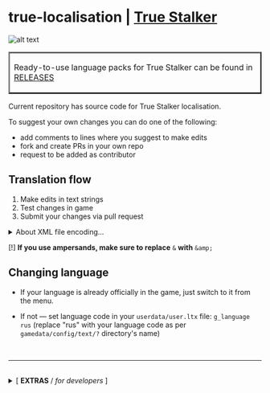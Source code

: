 # true-localisation | [True Stalker](https://ap-pro.ru/forums/topic/102-true-stalker/)

![alt text](https://i.ibb.co/02mzMj2/62463b1abe776a3-1.png)

<table border="2"><tr><td>

Ready-to-use language packs for True Stalker can be found in [RELEASES](https://github.com/true-community/true-artifacts/tree/releases/localisation/staging)

</td></tr></table>

Current repository has source code for True Stalker localisation.


To suggest your own changes you can do one of the following:
- add comments to lines where you suggest to make edits
- fork and create PRs in your own repo
- request to be added as contributor


## Translation flow

1. Make edits in text strings
2. Test changes in game
3. Submit your changes via pull request

<details><summary>About XML file encoding...</summary>

[!] The game engine is hardcoded to work with single-byte character sets (= does not support UTF-8 encoding)!<br/>Although, basic latin letters are displayed identically for either one, accents and other non-[ASCII](https://en.wikipedia.org/wiki/ASCII) characters are not.

Every XML file must start with declaration tag `<?xml version="1.0" encoding="windows-125...` in this repo, however, every file is encoded UTF-8, because Github (as well as Gitlab) screws with non-unicode encodings and will ruin your day if you edit something in Web IDE. Exactly for that reason CI pipeline is created: it converts XMLs into appropriate encodings. Read about them below.

- [`windows-1250`](https://en.wikipedia.org/wiki/Windows-1250) (`font_prefix = _cent`):
  - [ ] [Polish](https://github.com/lehrax-gaming/true-localisation/tree/main/gamedata/configs/text/pol) (WIP, contribution required)
- [`windows-1251`](https://en.wikipedia.org/wiki/Windows-1251) (no prefix needed):
  - [x] [Russian](https://github.com/lehrax-gaming/true-localisation/tree/main/gamedata/configs/text/rus) (100% ready)
  - [x] [Ukrainian](https://github.com/lehrax-gaming/true-localisation/tree/main/gamedata/configs/text/ukr) (100% ready)
- [`windows-1252`](https://en.wikipedia.org/wiki/Windows-1252) (`font_prefix = _west`):
  - [x] [English](https://github.com/lehrax-gaming/true-localisation/tree/main/gamedata/configs/text/eng) (100% ready)
  - [ ] [French](https://github.com/lehrax-gaming/true-localisation/tree/main/gamedata/configs/text/fra) (WIP, contribution required)
  - [ ] [German](https://github.com/lehrax-gaming/true-localisation/tree/main/gamedata/configs/text/ger) (WIP, contribution required)
  - [ ] [Italian](https://github.com/lehrax-gaming/true-localisation/tree/main/gamedata/configs/text/ita) (WIP, contribution required)
  - [ ] [Spanish](https://github.com/lehrax-gaming/true-localisation/tree/main/gamedata/configs/text/spa) (WIP, contribution required)

</details>

[!] **If you use ampersands, make sure to replace** `&` **with** `&amp;`


## Changing language

- If your language is already officially in the game, just switch to it from the menu.

- If not — set language code in your `userdata/user.ltx` file: `g_language rus` (replace "rus" with your language code as per `gamedata/config/text/?` directory's name)

<br/>

---

<br/>
<details><summary>[ <b>EXTRAS</b> / <i>for developers</i> ]</summary>

#### Requirements:

- [bun](https://bun.sh/docs/installation)


### Structure of the project

| Directrory  | Content description
| ----------- | -
| unpacked    | all the archive files extracted; you likely do not need all of them, since that would load some resources twice
| gamedata    | the actual overrides you need
...


### Extract DB archives yourself

0. Make sure you have a suitable converter tool at hand (ex: [CoC DB converter](https://www.moddb.com/mods/call-of-chernobyl/downloads/cop-coc-db-converter)), place `converter.exe`<sup>1</sup> in this directory next to _README.md_ file
1. Find localisation DB file from content/resources directory
2. Run the `./run.ts unpack` to automagically extract from _db_ files


### Create DB archives yourself (WIP)

0. Make sure you have a suitable converter tool at hand (ex: [CoC DB converter](https://www.moddb.com/mods/call-of-chernobyl/downloads/cop-coc-db-converter)), place `converter.exe`<sup>1</sup> in this directory next to _README.md_ file
1. Create the DB files via `./run.ts pack`


### Settings

Here are [the default values](./settings.default.json) that you can change to suit your needs:

```json
{
  "content_order": [                // 1
    "resources",
    "language",
    "patches"
  ],
  "converter": "./converter.exe",   // 2
  "converter_command_templates": {  // 3
    "unpack": [
      "-unpack",
      "-xdb",
      "**PATH_INPUT**",
      "-dir",
      "**PATH_OUTPUT**"
    ],
    "pack": [
      "-pack",
      "-xdb",
      "**PATH_INPUT**",
      "-out",
      "**PATH_OUTPUT**"
    ]
  },
  "launcher": "./PlayGame.exe",     // 4
  "launcher_arguments": "",         // 5
  "xml_options": {                  // 6
    "prettify_unpacked": true,
    "minify_repacked": true
  },
  "i_verified_settings": false      // 7
}
```


1. Lower override higher, if files with same name are present in multiple archives (newer patches replace older files).
2. Executable that is used for conversion. __NOT__ provided here.
3. When my script invokes the converter call, this is the command
4. Executable that launcher the game.
5. CLI arguments to start launcher with.
6. Whether you want to process XML files or not (WIP)
7. A safety measure for you to check the settings once at least :)


---

<details><summary>Where I got the language strings from</summary><br/>

  I own the copy of S.T.A.L.K.E.R.: Call of Pripyat on Steam and it has `localization` directory in game files. In that directory you can find x{language}.db file (for language you chose for the game on Steam). So, in order to get all the official locales I switched between the languages and extracted the archives via converter.

  I used the same converter to extract language strings from True Stalker's `content/resources/xlocalization.db` file.

  ---

  (i) Alternative approach to extracting game files is by replacing `bin/xrAPI.dll` with modified library that dumps the game content while the game is running (Lua script injection).
</details>

### Help me improve the CLI extractor tool

Any [suggestion](https://github.com/true-community/true-localisation/issues) is welcome, if you want to help me with the toolkit.

</details>
